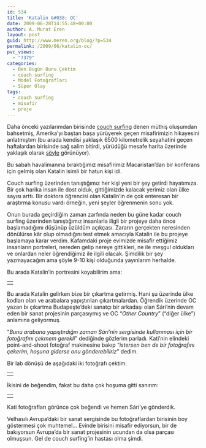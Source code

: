 ```yaml
---
id: 534
title: 'Katalin &#038; OC'
date: 2009-06-28T14:55:48+00:00
author: A. Murat Eren
layout: post
guid: http://www.meren.org/blog/?p=534
permalink: /2009/06/katalin-oc/
pvc_views:
  - "7379"
categories:
  - Ben Bugün Bunu Çektim
  - couch surfing
  - Model Fotoğrafları
  - Süper Olay
tags:
  - couch surfing
  - misafir
  - proje
---
```

Daha önceki yazılarımdan birisinde [couch surfing](http://www.meren.org/blog/2009/01/amerikayi-bastan-basa-yurumek/) denen müthiş oluşumdan bahsetmiş, Amerika&#8217;yı baştan başa yürüyerek geçen misafirimizin hikayesini anlatmıştım (bu arada kendisi yaklaşık 6500 kilometrelik seyahatini geçen haftalardan birisinde sağ salim bitirdi, yürüdüğü mesafe harita üzerinde yaklaşık olarak [şöyle](http://tinyurl.com/lg6j6z) görünüyor).

Bu sabah havalimanına bıraktığımız misafirimiz Macaristan&#8217;dan bir konferans için gelmiş olan Katalin isimli bir hatun kişi idi.

Couch surfing üzerinden tanıştığımız her kişi yeni bir şey getirdi hayatımıza. Bir çok harika insan ile dost olduk, gittiğimizde kalacak yerimiz olan ülke sayısı arttı. Bir doktora öğrencisi olan Katalin&#8217;in de çok enteresan bir araştırma konusu vardı örneğin, yeni şeyler öğrenmenin sonu yok.

Onun burada geçirdiğim zaman zarfında neden bu güne kadar couch surfing üzerinden tanıştığımız insanlarla iligli bir projeye daha önce başlamadığımı düşünüp üzüldüm açıkçası. Zararın gerçekten neresinden dönülürse kâr olup olmadığını test etmek amacıyla Katalin ile bu projeye başlamaya karar verdim. Kafamdaki proje evimizde misafir ettiğimiz insanların portreleri, nereden gelip nereye gittikleri, ne ile meşgul oldukları ve onlardan neler öğrendiğimiz ile ilgili olacak. Şimdilik bir şey yazmayacağım ama şöyle 9-10 kişi olduğunda yayınlarım herhalde.

Bu arada Katalin&#8217;in portresini koyabilirim ama:

<table border="0" width="100%">
  <tr>
    <td align="center">
      <img src="http://lh3.ggpht.com/_x7Afx6WcB1c/SkQCA0BzrDI/AAAAAAAAFz0/_tXvSAO3_f8/s800/kati-small.jpg" alt="" />
    </td>
  </tr>
</table>

Bu arada Katalin gelirken bize bir çıkartma getirmiş. Hani şu üzerinde ülke kodları olan ve arabalara yapıştırılan çıkartmalardan. Öğrendik üzerinde OC yazan bı çıkartma Budapeşte&#8217;deki sanatçı bir arkadaşı olan Sári&#8217;nin devam eden bir sanat projesinin parçasıymış ve OC &#8220;_Other Country_&#8221; (&#8220;diğer ülke&#8221;) anlamına geliyormuş.

&#8220;_Bunu arabana yapıştırdığın zaman Sári&#8217;nin sergisinde kullanması için bir fotoğrafını çekmem gerekli_&#8221; dediğinde gözlerim parladı. Kati&#8217;nin elindeki point-and-shoot fotoğraf makinesine bakıp &#8220;_istersen ben de bir fotoğrafını çekerim, hoşuna giderse onu gönderebiliriz_&#8221; dedim.

Bir lab dönüşü de aşağıdaki iki fotoğrafı çektim:

<table border="0" width="100%">
  <tr>
    <td align="center">
      <img src="http://lh4.ggpht.com/_x7Afx6WcB1c/SkQCAwd4RgI/AAAAAAAAFz4/6ShYDPyATWo/s800/oc-1-small.jpg" alt="" />
    </td>
  </tr>
</table>

İkisini de beğendim, fakat bu daha çok hoşuma gitti sanırım:

<table border="0" width="100%">
  <tr>
    <td align="center">
      <img src="http://lh3.ggpht.com/_x7Afx6WcB1c/Ske1QnWFrBI/AAAAAAAAF1w/uAfwRewPjjo/s800/oc-2-small.jpg" alt="" />
    </td>
  </tr>
</table>

Kati fotoğrafları görünce çok beğendi ve hemen Sári&#8217;ye gönderdik.

Velhasılı Avrupa&#8217;daki bir sanat sergisinde bu fotoğraflardan birisinin boy göstermesi çok muhtemel&#8230; Evinde birisini misafir ediyorsun, bir de bakıyorsun Avrupa&#8217;da bir sanat projesinin ucundan da olsa parçası olmuşsun. Gel de couch surfing&#8217;in hastası olma şimdi.